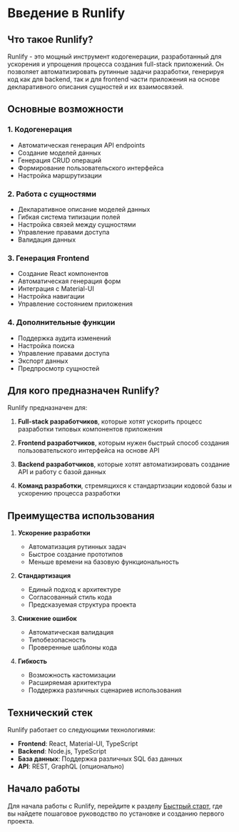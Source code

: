# Введение в Runlify

## Что такое Runlify?

Runlify - это мощный инструмент кодогенерации, разработанный для ускорения и упрощения процесса создания full-stack приложений. Он позволяет автоматизировать рутинные задачи разработки, генерируя код как для backend, так и для frontend части приложения на основе декларативного описания сущностей и их взаимосвязей.

## Основные возможности

### 1. Кодогенерация
- Автоматическая генерация API endpoints
- Создание моделей данных
- Генерация CRUD операций
- Формирование пользовательского интерфейса
- Настройка маршрутизации

### 2. Работа с сущностями
- Декларативное описание моделей данных
- Гибкая система типизации полей
- Настройка связей между сущностями
- Управление правами доступа
- Валидация данных

### 3. Генерация Frontend
- Создание React компонентов
- Автоматическая генерация форм
- Интеграция с Material-UI
- Настройка навигации
- Управление состоянием приложения

### 4. Дополнительные функции
- Поддержка аудита изменений
- Настройка поиска
- Управление правами доступа
- Экспорт данных
- Предпросмотр сущностей

## Для кого предназначен Runlify?

Runlify предназначен для:

1. **Full-stack разработчиков**, которые хотят ускорить процесс разработки типовых компонентов приложения

2. **Frontend разработчиков**, которым нужен быстрый способ создания пользовательского интерфейса на основе API

3. **Backend разработчиков**, которые хотят автоматизировать создание API и работу с базой данных

4. **Команд разработки**, стремящихся к стандартизации кодовой базы и ускорению процесса разработки

## Преимущества использования

1. **Ускорение разработки**
   - Автоматизация рутинных задач
   - Быстрое создание прототипов
   - Меньше времени на базовую функциональность

2. **Стандартизация**
   - Единый подход к архитектуре
   - Согласованный стиль кода
   - Предсказуемая структура проекта

3. **Снижение ошибок**
   - Автоматическая валидация
   - Типобезопасность
   - Проверенные шаблоны кода

4. **Гибкость**
   - Возможность кастомизации
   - Расширяемая архитектура
   - Поддержка различных сценариев использования

## Технический стек

Runlify работает со следующими технологиями:

- **Frontend**: React, Material-UI, TypeScript
- **Backend**: Node.js, TypeScript
- **База данных**: Поддержка различных SQL баз данных
- **API**: REST, GraphQL (опционально)

## Начало работы

Для начала работы с Runlify, перейдите к разделу [Быстрый старт](./02-quick-start.md), где вы найдете пошаговое руководство по установке и созданию первого проекта. 